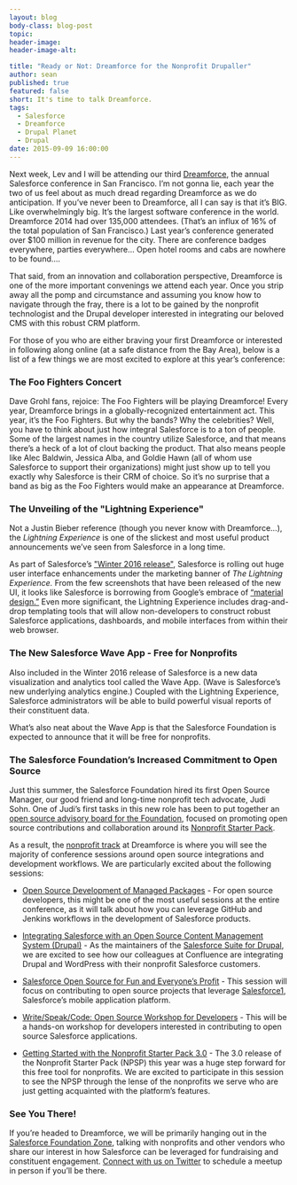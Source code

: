 ```yaml
---
layout: blog
body-class: blog-post
topic:
header-image:
header-image-alt:

title: "Ready or Not: Dreamforce for the Nonprofit Drupaller"
author: sean
published: true
featured: false
short: It's time to talk Dreamforce.
tags: 
  - Salesforce
  - Dreamforce
  - Drupal Planet
  - Drupal
date: 2015-09-09 16:00:00
---
```

Next week, Lev and I will be attending our third [Dreamforce](http://www.salesforce.com/dreamforce/DF15/), the annual Salesforce conference in San Francisco. I’m not gonna lie, each year the two of us feel about as much dread regarding Dreamforce as we do anticipation. If you’ve never been to Dreamforce, all I can say is that it’s BIG. Like overwhelmingly big. It’s the largest software conference in the world. Dreamforce 2014 had over 135,000 attendees. (That’s an influx of 16% of the total population of San Francisco.) Last year’s conference generated over $100 million in revenue for the city. There are conference badges everywhere, parties everywhere… Open hotel rooms and cabs are nowhere to be found….

That said, from an innovation and collaboration perspective, Dreamforce is one of the more important convenings we attend each year. Once you strip away all the pomp and circumstance and assuming you know how to navigate through the fray, there is a lot to be gained by the nonprofit technologist and the Drupal developer interested in integrating our beloved CMS with this robust CRM platform.

For those of you who are either braving your first Dreamforce or interested in following along online (at a safe distance from the Bay Area), below is a list of a few things we are most excited to explore at this year’s conference:

### The Foo Fighters Concert
Dave Grohl fans, rejoice: The Foo Fighters will be playing Dreamforce! Every year, Dreamforce brings in a globally-recognized entertainment act. This year, it’s the Foo Fighters. But why the bands? Why the celebrities? Well, you have to think about just how integral Salesforce is to a ton of people. Some of the largest names in the country utilize Salesforce, and that means there’s a heck of a lot of clout backing the product. That also means people like Alec Baldwin, Jessica Alba, and Goldie Hawn (all of whom use Salesforce to support their organizations) might just show up to tell you exactly why Salesforce is their CRM of choice. So it’s no surprise that a band as big as the Foo Fighters would make an appearance at Dreamforce.

### The Unveiling of the "Lightning Experience"

Not a Justin Bieber reference (though you never know with Dreamforce…), the *Lightning Experience* is one of the slickest and most useful product announcements we’ve seen from Salesforce in a long time. 

As part of Salesforce’s ["Winter 2016 release"](http://www.salesforce.com/customer-resources/releases/winter16/), Salesforce is rolling out huge user interface enhancements under the marketing banner of *The Lightning Experience.* From the few screenshots that have been released of the new UI, it looks like Salesforce is borrowing from Google’s embrace of [“material design.”](https://www.google.com/design/spec/material-design/introduction.html) Even more significant, the Lightning Experience includes drag-and-drop templating tools that will allow non-developers to construct robust Salesforce applications, dashboards, and mobile interfaces from within their web browser.

### The New Salesforce Wave App - Free for Nonprofits

Also included in the Winter 2016 release of Salesforce is a new data visualization and analytics tool called the Wave App. (Wave is Salesforce’s new underlying analytics engine.) Coupled with the Lightning Experience, Salesforce administrators will be able to build powerful visual reports of their constituent data.

What’s also neat about the Wave App is that the Salesforce Foundation is expected to announce that it will be free for nonprofits.

### The Salesforce Foundation’s Increased Commitment to Open Source

Just this summer, the Salesforce Foundation hired its first Open Source Manager, our good friend and long-time nonprofit tech advocate, Judi Sohn. One of Judi’s first tasks in this new role has been to put together an [open source advisory board for the Foundation](http://www.salesforcefoundation.org/join-the-new-nonprofit-starter-pack-advisory-board/), focused on promoting open source contributions and collaboration around its [Nonprofit Starter Pack](http://www.salesforcefoundation.org/help/nonprofitstarterpack/).

As a result, the [nonprofit track](http://www.salesforcefoundation.org/dreamforce-15/) at Dreamforce is where you will see the majority of conference sessions around open source integrations and development workflows. We are particularly excited about the following sessions:

* [Open Source Development of Managed Packages](https://success.salesforce.com/Ev_Sessions?eventId=a1Q30000000DHQlEAO#/session/a2q300000019kJjAAI) - For open source developers, this might be one of the most useful sessions at the entire conference, as it will talk about how you can leverage GitHub and Jenkins workflows in the development of Salesforce products.

* [Integrating Salesforce with an Open Source Content Management System (Drupal)](https://success.salesforce.com/Ev_Sessions?eventId=a1Q30000000DHQlEAO#/session/a2q30000001CIenAAG) - As the maintainers of the [Salesforce Suite for Drupal](https://www.drupal.org/project/salesforce), we are excited to see how our colleagues at Confluence are integrating Drupal and WordPress with their nonprofit Salesforce customers.

* [Salesforce Open Source for Fun and Everyone’s Profit](https://success.salesforce.com/Ev_Sessions?eventId=a1Q30000000DHQlEAO#/session/a2q30000001BWXrAAO) - This session will focus on contributing to open source projects that leverage [Salesforce1](http://www.salesforce.com/mobile/overview/), Salesforce’s mobile application platform.

* [Write/Speak/Code: Open Source Workshop for Developers](https://success.salesforce.com/Ev_Sessions?eventId=a1Q30000000DHQlEAO#/session/a2q30000001CYS7AAO) - This will be a hands-on workshop for developers interested in contributing to open source Salesforce applications.

* [Getting Started with the Nonprofit Starter Pack 3.0](https://success.salesforce.com/Ev_Sessions?eventId=a1Q30000000DHQlEAO#/session/a2q30000001BTlUAAW) - The 3.0 release of the Nonprofit Starter Pack (NPSP) this year was a huge step forward for this free tool for nonprofits. We are excited to participate in this session to see the NPSP through the lense of the nonprofits we serve who are just getting acquainted with the platform’s features.

### See You There!

If you’re headed to Dreamforce, we will be primarily hanging out in the [Salesforce Foundation Zone](http://www.salesforcefoundation.org/dreamforce-15/), talking with nonprofits and other vendors who share our interest in how Salesforce can be leveraged for fundraising and constituent engagement. [Connect with us on Twitter](https://twitter.com/thinkshout) to schedule a meetup in person if you’ll be there.
